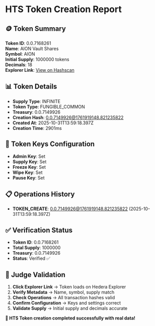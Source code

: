 # HTS Token Creation Report

## 🪙 Token Summary

**Token ID**: 0.0.7168261  
**Name**: AION Vault Shares  
**Symbol**: AION  
**Initial Supply**: 1000000 tokens  
**Decimals**: 18  
**Explorer Link**: [View on Hashscan](https://hashscan.io/testnet/token/0.0.7168261)  

## 📊 Token Details

- **Supply Type**: INFINITE
- **Token Type**: FUNGIBLE_COMMON
- **Treasury**: 0.0.7149926
- **Creation Hash**: 0.0.7149926@1761919148.821235822
- **Created At**: 2025-10-31T13:59:18.397Z
- **Creation Time**: 2901ms

## 🔐 Token Keys Configuration

- **Admin Key**: Set
- **Supply Key**: Set
- **Freeze Key**: Set
- **Wipe Key**: Set
- **Pause Key**: Set

## 📋 Operations History

- **TOKEN_CREATE**: [0.0.7149926@1761919148.821235822](https://hashscan.io/testnet/transaction/0.0.7149926@1761919148.821235822) (2025-10-31T13:59:18.397Z)

## ✅ Verification Status


- **Token ID**: 0.0.7168261
- **Total Supply**: 1000000
- **Treasury**: 0.0.7149926
- **Status**: Verified ✅


## 🎯 Judge Validation

1. **Click Explorer Link** → Token loads on Hedera Explorer
2. **Verify Metadata** → Name, symbol, supply match
3. **Check Operations** → All transaction hashes valid
4. **Confirm Configuration** → Keys and settings correct
5. **Validate Supply** → Initial supply and decimals accurate

**🎉 HTS Token creation completed successfully with real data!**
